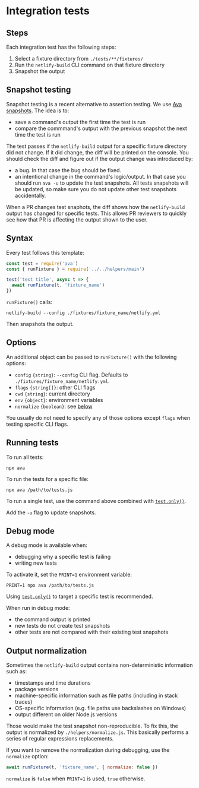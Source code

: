 # Integration tests

## Steps

Each integration test has the following steps:

1. Select a fixture directory from `./tests/**/fixtures/`
2. Run the `netlify-build` CLI command on that fixture directory
3. Snapshot the output

## Snapshot testing

Snapshot testing is a recent alternative to assertion testing. We use
[Ava snapshots](https://github.com/avajs/ava/blob/master/docs/04-snapshot-testing.md). The idea is to:

- save a command's output the first time the test is run
- compare the commmand's output with the previous snapshot the next time the test is run

The test passes if the `netlify-build` output for a specific fixture directory did not change. If it did change, the
diff will be printed on the console. You should check the diff and figure out if the output change was introduced by:

- a bug. In that case the bug should be fixed.
- an intentional change in the command's logic/output. In that case you should run `ava -u` to update the test
  snapshots. All tests snapshots will be updated, so make sure you do not update other test snapshots accidentally.

When a PR changes test snaphots, the diff shows how the `netlify-build` output has changed for specific tests. This
allows PR reviewers to quickly see how that PR is affecting the output shown to the user.

## Syntax

Every test follows this template:

```js
const test = require('ava')
const { runFixture } = require('../../helpers/main')

test('test title', async t => {
  await runFixture(t, 'fixture_name')
})
```

`runFixture()` calls:

```
netlify-build --config ./fixtures/fixture_name/netlify.yml
```

Then snapshots the output.

## Options

An additional object can be passed to `runFixture()` with the following options:

- `config` `{string}`: `--config` CLI flag. Defaults to `./fixtures/fixture_name/netlify.yml`.
- `flags` `{string[]}`: other CLI flags
- `cwd` `{string}`: current directory
- `env` `{object}`: environment variables
- `normalize` `{boolean}`: see [below](#output-normalization)

You usually do not need to specify any of those options except `flags` when testing specific CLI flags.

## Running tests

To run all tests:

```
npx ava
```

To run the tests for a specific file:

```
npx ava /path/to/tests.js
```

To run a single test, use the command above combined with
[`test.only()`](https://github.com/avajs/ava/blob/master/docs/01-writing-tests.md#running-specific-tests).

Add the `-u` flag to update snapshots.

## Debug mode

A debug mode is available when:

- debugging why a specific test is failing
- writing new tests

To activate it, set the `PRINT=1` environment variable:

```
PRINT=1 npx ava /path/to/tests.js
```

Using [`test.only()`](https://github.com/avajs/ava/blob/master/docs/01-writing-tests.md#running-specific-tests) to
target a specific test is recommended.

When run in debug mode:

- the command output is printed
- new tests do not create test snapshots
- other tests are not compared with their existing test snapshots

## Output normalization

Sometimes the `netlify-build` output contains non-deterministic information such as:

- timestamps and time durations
- package versions
- machine-specific information such as file paths (including in stack traces)
- OS-specific information (e.g. file paths use backslashes on Windows)
- output different on older Node.js versions

Those would make the test snapshot non-reproducible. To fix this, the output is normalized by `./helpers/normalize.js`.
This basically performs a series of regular expressions replacements.

If you want to remove the normalization during debugging, use the `normalize` option:

```js
await runFixture(t, 'fixture_name', { normalize: false })
```

`normalize` is `false` when `PRINT=1` is used, `true` otherwise.
